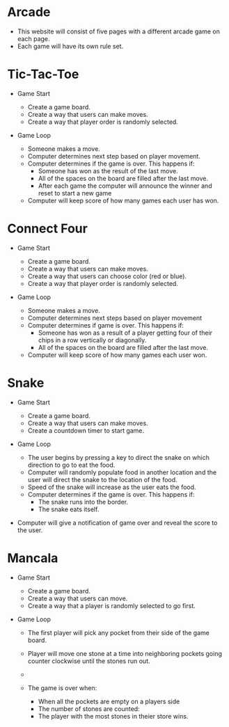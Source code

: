 # Arcade

- This website will consist of five pages with a different arcade game on each page.
- Each game will have its own rule set.

# Tic-Tac-Toe

- Game Start
  - Create a game board. 
  - Create a way that users can make moves.
  - Create a way that player order is randomly selected. 

- Game Loop
  - Someone makes a move. 
  - Computer determines next step based on player movement. 
  - Computer determines if the game is over. This happens if:
    - Someone has won as the result of the last move.
    - All of the spaces on the board are filled after the last move.
    - After each game the computer will announce the winner and reset to start a new game
  - Computer will keep score of how many games each user has won.

# Connect Four 

- Game Start 
  - Create a game board.
  - Create a way that users can make moves.
  - Create a way that users can choose color (red or blue).
  - Create a way that player order is randomly selected. 

- Game Loop 
  - Someone makes a move.
  - Computer determines next steps based on player movement 
  - Computer determines if game is over. This happens if:
    - Someone has won as a result of a player getting four of their chips in a row vertically or diagonally.
    - All of the spaces on the board are filled after the last move.
  - Computer will keep score of how many games each user won.

# Snake 

- Game Start
  - Create a game board.
  - Create a way that users can make moves. 
  - Create a countdown timer to start game.

- Game Loop 
  - The user begins by pressing a key to direct the snake on which direction to go to eat the food.
  - Computer will randomly populate food in another location and the user will direct the snake to the location of the food.
  - Speed of the snake will increase as the user eats the food.
  - Computer determines if the game is over. This happens if:
    - The snake runs into the border.
    - The snake eats itself. 
- Computer will give a notification of game over and reveal the score to the user.

# Mancala 

- Game Start 
  - Create a game board. 
  - Create a way that users can move. 
  - Create a way that a player is randomly selected to go first.

- Game Loop 
  - The first player will pick any pocket from their side of the game board.
  - Player will move one stone at a time into neighboring pockets going counter clockwise until the stones run out.
  -  





  - The game is over when:
    - When all the pockets are empty on a players side
    - The number of stones are counted:
    - The player with the most stones in theier store wins.

